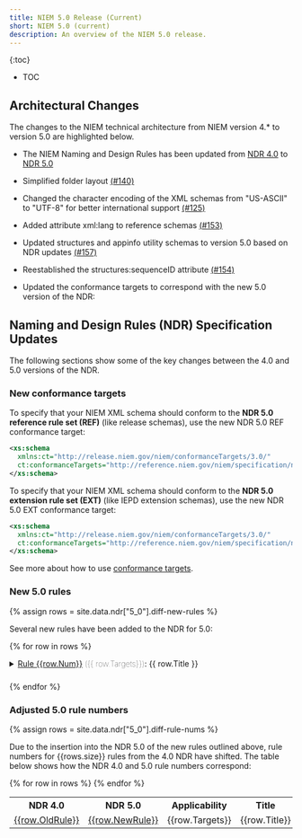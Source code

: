 ```yaml
---
title: NIEM 5.0 Release (Current)
short: NIEM 5.0 (current)
description: An overview of the NIEM 5.0 release.
---
```


{:toc}
- TOC

## Architectural Changes

The changes to the NIEM technical architecture from NIEM version 4.* to version 5.0 are highlighted below.

- The NIEM Naming and Design Rules has been updated from [NDR 4.0]({{site.data.links.ndr4}}) to [NDR 5.0]({{site.data.links.ndr5}})

- Simplified folder layout [(#140)](https://github.com/NIEM/NIEM-Releases/issues/140)

- Changed the character encoding of the XML schemas from "US-ASCII" to "UTF-8" for better international support [(#125)](https://github.com/NIEM/NIEM-Releases/issues/125)

- Added attribute xml:lang to reference schemas [(#153)](https://github.com/NIEM/NIEM-Releases/issues/153)

- Updated structures and appinfo utility schemas to version 5.0 based on NDR updates [(#157)](https://github.com/NIEM/NIEM-Releases/issues/157)

- Reestablished the structures:sequenceID attribute [(#154)](https://github.com/NIEM/NIEM-Releases/issues/154)

- Updated the conformance targets to correspond with the new 5.0 version of the NDR:

## Naming and Design Rules (NDR) Specification Updates

The following sections show some of the key changes between the 4.0 and 5.0 versions of the NDR.

### New conformance targets

To specify that your NIEM XML schema should conform to the **NDR 5.0 reference rule set (REF)** (like release schemas), use the new NDR 5.0 REF conformance target:

```xml
<xs:schema
  xmlns:ct="http://release.niem.gov/niem/conformanceTargets/3.0/"
  ct:conformanceTargets="http://reference.niem.gov/niem/specification/naming-and-design-rules/5.0/#ReferenceSchemaDocument">
</xs:schema>
```

To specify that your NIEM XML schema should conform to the **NDR 5.0 extension rule set (EXT)** (like IEPD extension schemas), use the new NDR 5.0 EXT conformance target:

```xml
<xs:schema
  xmlns:ct="http://release.niem.gov/niem/conformanceTargets/3.0/"
  ct:conformanceTargets="http://reference.niem.gov/niem/specification/naming-and-design-rules/5.0/#ExtensionSchemaDocument">
</xs:schema>
```

See more about how to use [conformance targets]({{site.data.pages.ctas}}).

### New 5.0 rules

{% assign rows = site.data.ndr["5_0"].diff-new-rules %}

Several new rules have been added to the NDR for 5.0:

{% for row in rows %}

<details style="padding-bottom: 10px;">
  <summary>
    <a href="{{site.data.links.ndr5}}#rule_{{row.Num}}">Rule {{row.Num}}</a>
    <span style="font-weight: lighter;"> ({{ row.Targets}})</span>: {{ row.Title }}
  </summary>

  <p style="padding-left: 20px; padding-top: 10px">{{ row.Text }}</p>
</details>

{% endfor %}

### Adjusted 5.0 rule numbers

{% assign rows = site.data.ndr["5_0"].diff-rule-nums %}

Due to the insertion into the NDR 5.0 of the new rules outlined above, rule numbers for {{rows.size}} rules from the 4.0 NDR have shifted.  The table below shows how the NDR 4.0 and 5.0 rule numbers correspond:

<table>
  <tr>
    <th>NDR&nbsp;4.0</th>
    <th>NDR&nbsp;5.0</th>
    <th>Applicability</th>
    <th>Title</th>
  </tr>
  {% for row in rows %}
  <tr>
    <td><a href="{{site.data.links.ndr4}}#rule_{{row.OldRule}}">{{row.OldRule}}</a></td>
    <td><a href="{{site.data.links.ndr5}}#rule_{{row.NewRule}}">{{row.NewRule}}</a></td>
    <td>{{row.Targets}}</td>
    <td>{{row.Title}}</td>
  </tr>
  {% endfor %}
</table>

<br/>
